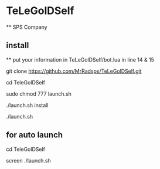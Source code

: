 # TeLeGolDSelf

** SPS Company

## install

** put your information in TeLeGolDSelf/bot.lua in line 14 & 15

git clone https://github.com/MrRadsps/TeLeGolDSelf.git

cd TeleGolDSelf

sudo chmod 777 launch.sh

./launch.sh install

./launch.sh 

## for auto launch

cd TeleGolDSelf

screen ./launch.sh

